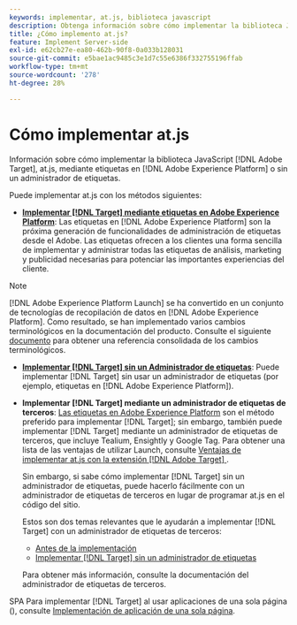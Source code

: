 ```yaml
---
keywords: implementar, at.js, biblioteca javascript
description: Obtenga información sobre cómo implementar la biblioteca JavaScript de at.js  [!DNL Adobe Target]  mediante etiquetas en  [!DNL Adobe Experience Platform] o sin un administrador de etiquetas.
title: ¿Cómo implemento at.js?
feature: Implement Server-side
exl-id: e62cb27e-ea80-462b-90f8-0a033b128031
source-git-commit: e5bae1ac9485c3e1d7c55e6386f332755196ffab
workflow-type: tm+mt
source-wordcount: '278'
ht-degree: 28%

---
```


# Cómo implementar at.js

Información sobre cómo implementar la biblioteca JavaScript [!DNL Adobe Target], at.js, mediante etiquetas en [!DNL Adobe Experience Platform] o sin un administrador de etiquetas.

Puede implementar at.js con los métodos siguientes:

* **[Implementar [!DNL Target] mediante etiquetas en Adobe Experience Platform](/help/dev/implement/client-side/atjs/how-to-deployatjs/implement-target-using-adobe-launch.md)**: Las etiquetas en [!DNL Adobe Experience Platform] son la próxima generación de funcionalidades de administración de etiquetas desde el Adobe. Las etiquetas ofrecen a los clientes una forma sencilla de implementar y administrar todas las etiquetas de análisis, marketing y publicidad necesarias para potenciar las importantes experiencias del cliente.

>[!NOTE]
>
> [!DNL Adobe Experience Platform Launch] se ha convertido en un conjunto de tecnologías de recopilación de datos en [!DNL Adobe Experience Platform]. Como resultado, se han implementado varios cambios terminológicos en la documentación del producto. Consulte el siguiente [documento](https://experienceleague.adobe.com/docs/experience-platform/tags/term-updates.html?lang=es) para obtener una referencia consolidada de los cambios terminológicos.

* **[Implementar [!DNL Target] sin un Administrador de etiquetas](/help/dev/implement/client-side/atjs/how-to-deployatjs/implement-target-without-a-tag-manager.md)**: Puede implementar [!DNL Target] sin usar un administrador de etiquetas (por ejemplo, etiquetas en [!DNL Adobe Experience Platform]).
* **Implementar [!DNL Target] mediante un administrador de etiquetas de terceros**: [Las etiquetas en Adobe Experience Platform](/help/dev/implement/client-side/atjs/how-to-deployatjs/implement-target-using-adobe-launch.md) son el método preferido para implementar [!DNL Target]; sin embargo, también puede implementar [!DNL Target] mediante un administrador de etiquetas de terceros, que incluye Tealium, Ensightly y Google Tag. Para obtener una lista de las ventajas de utilizar Launch, consulte [Ventajas de implementar at.js con la extensión  [!DNL Adobe Target] &#x200B;](/help/dev/implement/client-side/atjs/how-to-deployatjs/implement-target-using-adobe-launch.md#advantages-of-implementing-atjs-using-the-target-extension).

  Sin embargo, si sabe cómo implementar [!DNL Target] sin un administrador de etiquetas, puede hacerlo fácilmente con un administrador de etiquetas de terceros en lugar de programar at.js en el código del sitio.

  Estos son dos temas relevantes que le ayudarán a implementar [!DNL Target] con un administrador de etiquetas de terceros:

   * [Antes de la implementación](/help/dev/before-implement/prepare-to-implement-target.md)
   * [Implementar [!DNL Target] sin un administrador de etiquetas](/help/dev/implement/client-side/atjs/how-to-deployatjs/implement-target-without-a-tag-manager.md)

  Para obtener más información, consulte la documentación del administrador de etiquetas de terceros.

SPA Para implementar [!DNL Target] al usar aplicaciones de una sola página (), consulte [Implementación de aplicación de una sola página](/help/dev/implement/client-side/atjs/how-to-deployatjs/target-atjs-single-page-application.md).
